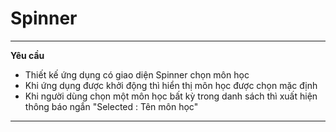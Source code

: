 # Spinner
---
__Yêu cầu__
* Thiết kế ứng dụng có giao diện Spinner chọn môn học
* Khi ứng dụng được khởi động thì hiển thị môn học được chọn mặc định
* Khi người dùng chọn một môn học bất kỳ trong danh sách thì xuất hiện thông báo ngắn "Selected : Tên môn học"
---
